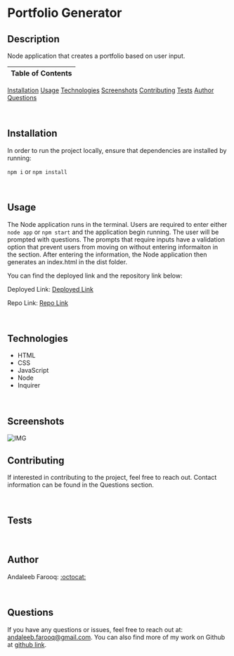 # Portfolio Generator

## Description
Node application that creates a portfolio based on user input.



Table of Contents |
-------------------|
[Installation](#Installation)
[Usage](#Usage)
[Technologies](#Technologies)
[Screenshots](#Screenshots)
[Contributing](#Contributing)
[Tests](#Tests)
[Author](#Author)
[Questions](#Questions)

<br />

## Installation

In order to run the project locally, ensure that dependencies are installed by running:

`npm i` or `npm install`

<br />

## Usage

The Node application runs in the terminal. Users are required to enter either `node app` or `npm start` and the application begin running. The user will be prompted with questions. The prompts that require inputs have a validation option that prevent users from moving on without entering informaiton in the section. After entering the information, the Node application then generates an index.html in the dist folder.

You can find the deployed link and the repository link below:

Deployed Link: [Deployed Link](https://cerafinn.github.io/portfolio-generator)

Repo Link: [Repo Link](https://github.com/cerafinn/portfolio-generator)

<br />

## Technologies

* HTML
* CSS
* JavaScript
* Node
* Inquirer

<br />

## Screenshots

![IMG](./assets/images/portfolio-generator-screenshot.png)

## Contributing

If interested in contributing to the project, feel free to reach out. Contact information can be found in the Questions section.

<br />



## Tests



<br />

## Author

Andaleeb Farooq: [:octocat:](https://github.com/cerafinn)

<br />

## Questions

If you have any questions or issues, feel free to reach out at: andaleeb.farooq@gmail.com.
You can also find more of my work on Github at [github link](https://github.com/cerafinn).
